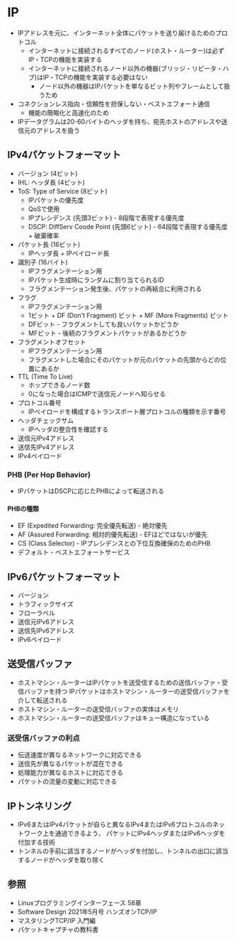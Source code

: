# IP
- IPアドレスを元に、インターネット全体にパケットを送り届けるためのプロトコル
  - インターネットに接続されるすべてのノード(ホスト・ルーター)は必ずIP・TCPの機能を実装する
  - インターネットに接続されるノード以外の機器(ブリッジ・リピータ・ハブ)はIP・TCPの機能を実装する必要はない
    - ノード以外の機器はIPパケットを単なるビット列やフレームとして扱うため
- コネクションレス指向・信頼性を担保しない・ベストエフォート通信
  - 機能の簡略化と高速化のため
- IPデータグラムは20-60バイトのヘッダを持ち、宛先ホストのアドレスや送信元のアドレスを扱う

## IPv4パケットフォーマット
- バージョン (4ビット)
- IHL: ヘッダ長 (4ビット)
- ToS: Type of Service (8ビット)
  - IPパケットの優先度
  - QoSで使用
  - IPプレシデンス (先頭3ビット) - 8段階で表現する優先度
  - DSCP: DiffServ Coode Point (先頭6ビット) - 64段階で表現する優先度 + 破棄確率
- パケット長 (16ビット)
  - IPヘッダ長 + IPペイロード長
- 識別子 (16バイト)
  - IPフラグメンテーション用
  - IPパケット生成時にランダムに割り当てられるID
  - フラグメンテーション発生後、パケットの再結合に利用される
- フラグ
  - IPフラグメンテーション用
  - 1ビット + DF (Don't Fragment) ビット + MF (More Fragments) ビット
  - DFビット - フラグメントしても良いパケットかどうか
  - MFビット - 後続のフラグメントパケットがあるかどうか
- フラグメントオフセット
  - IPフラグメンテーション用
  - フラグメントした場合にそのパケットが元のパケットの先頭からどの位置にあるか
- TTL (Time To Live)
  - ホップできるノード数
  - 0になった場合はICMPで送信元ノードへ知らせる
- プロトコル番号
  - IPペイロードを構成するトランスポート層プロトコルの種類を示す番号
- ヘッダチェックサム
  - IPヘッダの整合性を確認する
- 送信元IPv4アドレス
- 送信先IPv4アドレス
- IPv4ペイロード

### PHB (Per Hop Behavior)
- IPパケットはDSCPに応じたPHBによって転送される

#### PHBの種類
- EF (Expedited Forwarding: 完全優先転送) - 絶対優先
- AF (Assured Forwarding: 相対的優先転送) - EFほどではないが優先
- CS (Class Selector) - IPプレシデンスとの下位互換確保のためのPHB
- デフォルト - ベストエフォートサービス

## IPv6パケットフォーマット
- バージョン
- トラフィックサイズ
- フローラベル
- 送信元IPv6アドレス
- 送信先IPv6アドレス
- IPv6ペイロード

## 送受信バッファ
- ホストマシン・ルーターはIPパケットを送受信するための送信バッファ・受信バッファを持つ
  IPパケットはホストマシン・ルーターの送受信バッファを介して転送される
- ホストマシン・ルーターの送受信バッファの実体はメモリ
- ホストマシン・ルーターの送受信バッファはキュー構造になっている

### 送受信バッファの利点
- 伝送速度が異なるネットワークに対応できる
- 送信先が異なるパケットが混在できる
- 処理能力が異なるホストに対応できる
- パケットの流量の変動に対応できる

## IPトンネリング
- IPv6またはIPv4パケットが自らと異なるIPv4またはIPv6プロトコルのネットワーク上を通過できるよう、
  パケットにIPv4ヘッダまたはIPv6ヘッダを付加する技術
- トンネルの手前に該当するノードがヘッダを付加し、トンネルの出口に該当するノードがヘッダを取り除く

## 参照
- Linuxプログラミングインターフェース 58章
- Software Design 2021年5月号 ハンズオンTCP/IP
- マスタリングTCP/IP 入門編
- パケットキャプチャの教科書
